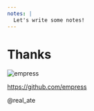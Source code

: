 ```yaml
---
notes: |
  Let's write some notes!
---
```


# Thanks

![empress](/images/full-empress-zoey.png) <!-- .element style="height: 300px" -->

https://github.com/empress

@real_ate

